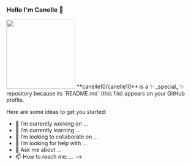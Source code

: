 ### Hello I'm Canelle 👋

<img height="180em" src="https://github-readme-stats.vercel.app/apicanelle10=Gapur&show_icons=true&hide_border=true&&count_private=true&include_all_commits=true" />
**canelle10/canelle10** is a ✨ _special_ ✨ repository because its `README.md` (this file) appears on your GitHub profile.

Here are some ideas to get you started:

- 🔭 I’m currently working on ...
- 🌱 I’m currently learning ...
- 👯 I’m looking to collaborate on ...
- 🤔 I’m looking for help with ...
- 💬 Ask me about ...
- 📫 How to reach me: ...
-->
